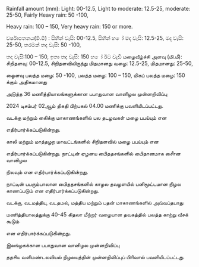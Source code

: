 Rainfall amount (mm): Light: 00-12.5, Light to moderate: 12.5-25, moderate: 25-50, Fairly Heavy rain: 50 -100,

Heavy rain: 100 – 150, Very heavy rain: 150 or more.

වර්ෂාපතනය(මි.මී) : සිහින් වැසි: 00-12.5, සිහින් හ ෝ මද වැසි: 12.5-25, මද වැසි: 25-50, තරමක් තද වැසි: 50 -100,

තද වැසි:100 – 150, ඉතා තද වැසි: 150 හ ෝ ඊට වැඩි மழைவீழ்ச்சி அளவு (மி.மீ): சிறிதளவு: 00-12.5, சிறிதளவிலிருந்து மிதமானது வழை: 12.5-25, மிதமானது: 25-50,

ஓைளவு பலத்த மழை: 50 -100, பலத்த மழை: 100 – 150, மிகப் பலத்த மழை: 150 க்கும் அதிகமானது

அடுத்த 36 மணித்தியாலங்களுக்கான பபாதுவான வானிழல முன்னறிவிப்பு

2024 டிசம்பர் 02ஆம் திகதி பிற்பகல் 04.00 மணிக்கு பவளியிடப்பட்டது.

வடக்கு மற்றும் கிைக்கு மாகாணங்களில் பல தடழவகள் மழை பபய்யும் என

எதிர்பார்க்கப்படுகின்றது.

காலி மற்றும் மாத்தழற மாவட்டங்களில் சிறிதளவில் மழை பபய்யும் என

எதிர்பார்க்கப்படுகின்றது. நாட்டின் ஏழனய பிைததசங்களில் பிைதானமாக சீைான வானிழல

நிலவும் என எதிர்பார்க்கப்படுகின்றது.

நாட்டின் பபரும்பாலான பிைததசங்களில் காழல தவழளயில் பனிமூட்டமான நிழல காணப்படும் என எதிர்பார்க்கப்படுகின்றது.

வடக்கு, வடமத்திய, வடதமல், மத்திய மற்றும் பதன் மாகாணங்களில் அவ்வப்தபாது

மணித்தியாலத்துக்கு 40-45 கிதலா மீற்றர் வழையான தவகத்தில் பலத்த காற்று வீசக் கூடும்

என எதிர்பார்க்கப்படுகின்றது.

இலங்ழகக்கான பபாதுவான வானிழல முன்னறிவிப்பு

ததசிய வளிமண்டலவியல் நிழலயத்தின் முன்னறிவிப்புப் பிாிவால் பவளியிடப்பட்டது.